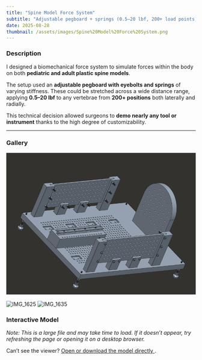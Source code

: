 ```yaml
---
title: "Spine Model Force System"
subtitle: "Adjustable pegboard + springs (0.5–20 lbf, 200+ load points)"
date: 2025-08-28
thumbnail: /assets/images/Spine%20Model%20Force%20System.png
---
```


### Description
I designed a biomechanical force system to simulate forces within the body on both **pediatric and adult plastic spine models**.  

The setup used an **adjustable pegboard with eyebolts and springs** of varying stiffness. These could be stretched across a wide distance range, applying **0.5–20 lbf** to any vertebrae from **200+ positions** both laterally and radially.  

This technical decision allowed surgeons to **demo nearly any tool or instrument** thanks to the high degree of customizability.


<script type="module" src="https://unpkg.com/@google/model-viewer/dist/model-viewer.min.js"></script>

---

### Gallery
![cover](/assets/images/Spine%20Model%20Force%20System.png)

![IMG_1625](/assets/images/IMG_1625.HEIC)
![IMG_1635](/assets/images/IMG_1635.HEIC)

### Interactive Model

<p><em>Note: This is a large file and may take time to load. If it doesn’t appear, try refreshing the page or opening it on a desktop browser.</em></p>

<script type="module" src="https://unpkg.com/@google/model-viewer/dist/model-viewer.min.js"></script>
<model-viewer
  src="{{ '/assets/models/Spine Model Force System.glb' | relative_url }}"
  camera-controls
  auto-rotate
  style="width:100%; height:520px;"
  alt="Interactive 3D model of Spine Model Force System">
</model-viewer>

<p style="margin-top:8px;">
  Can’t see the viewer? 
  <a href="{{ '/assets/models/Spine Model Force System.glb' | relative_url }}" target="_blank" rel="noopener">
    Open or download the model directly
  </a>.
</p>
